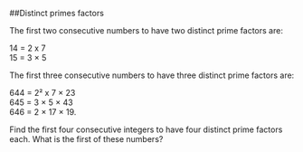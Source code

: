 ##Distinct primes factors

The first two consecutive numbers to have two distinct prime factors are:

14 = 2 x 7<br>15 = 3 &#xD7; 5

The first three consecutive numbers to have three distinct prime factors are:

644 = 2&#xB2; x 7 &#xD7; 23<br>645 = 3 &#xD7; 5 &#xD7; 43<br>646 = 2 &#xD7; 17 &#xD7; 19.

Find the first four consecutive integers to have four distinct prime factors each. What is the first of these numbers?
